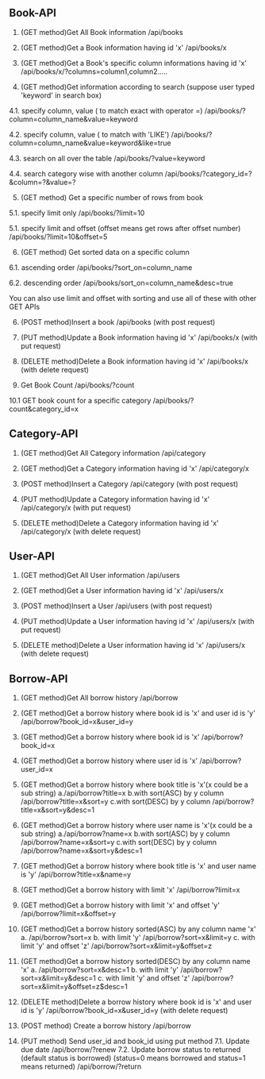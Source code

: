 ## Book-API

1. (GET method)Get All Book information
   /api/books

2. (GET method)Get a Book information having id 'x'
   /api/books/x

3. (GET method)Get a Book's specific column informations having id 'x'
   /api/books/x/?columns=column1,column2.....

4. (GET method)Get information according to search (suppose user typed 'keyword' in search box)

4.1. specify column, value ( to match exact with operator =)
/api/books/?column=column_name&value=keyword

4.2. specify column, value ( to match with 'LIKE')
/api/books/?column=column_name&value=keyword&like=true

4.3. search on all over the table
/api/books/?value=keyword

4.4. search category wise with another column
/api/books/?category_id=?&column=?&value=?

5. (GET method) Get a specific number of rows from book

5.1. specify limit only
/api/books/?limit=10

5.1. specify limit and offset (offset means get rows after offset number)
/api/books/?limit=10&offset=5

6. (GET method) Get sorted data on a specific column

6.1. ascending order
/api/books/?sort_on=column_name

6.2. descending order
/api/books/sort_on=column_name&desc=true

You can also use limit and offset with sorting and use all of these with other GET APIs

6. (POST method)Insert a book
   /api/books (with post request)

7. (PUT method)Update a Book information having id 'x'
   /api/books/x (with put request)

8. (DELETE method)Delete a Book information having id 'x'
   /api/books/x (with delete request)

9. Get Book Count
   /api/books/?count

10.1 GET book count for a specific category
/api/books/?count&category_id=x

## Category-API

1. (GET method)Get All Category information
   /api/category

2. (GET method)Get a Category information having id 'x'
   /api/category/x

3. (POST method)Insert a Category
   /api/category (with post request)

4. (PUT method)Update a Category information having id 'x'
   /api/category/x (with put request)

5. (DELETE method)Delete a Category information having id 'x'
   /api/category/x (with delete request)

## User-API

1. (GET method)Get All User information
   /api/users

2. (GET method)Get a User information having id 'x'
   /api/users/x

3. (POST method)Insert a User
   /api/users (with post request)

4. (PUT method)Update a User information having id 'x'
   /api/users/x (with put request)

5. (DELETE method)Delete a User information having id 'x'
   /api/users/x (with delete request)

## Borrow-API

1. (GET method)Get All borrow history
   /api/borrow

2. (GET method)Get a borrow history where book id is 'x' and user id is 'y'
   /api/borrow?book_id=x&user_id=y

3. (GET method)Get a borrow history where book id is 'x'
   /api/borrow?book_id=x

4. (GET method)Get a borrow history where user id is 'x'
   /api/borrow?user_id=x
5. (GET method)Get a borrow history where book title is 'x'(x could be a sub string)
   a./api/borrow?title=x
   b.with sort(ASC) by y column /api/borrow?title=x&sort=y
   c.with sort(DESC) by y column /api/borrow?title=x&sort=y&desc=1

6. (GET method)Get a borrow history where user name is 'x'(x could be a sub string)
   a./api/borrow?name=x
   b.with sort(ASC) by y column /api/borrow?name=x&sort=y
   c.with sort(DESC) by y column /api/borrow?name=x&sort=y&desc=1

7. (GET method)Get a borrow history where book title is 'x' and user name is 'y'
   /api/borrow?title=x&name=y
8. (GET method)Get a borrow history with limit 'x'
   /api/borrow?limit=x

9. (GET method)Get a borrow history with limit 'x' and offset 'y'
   /api/borrow?limit=x&offset=y
10. (GET method)Get a borrow history sorted(ASC) by any column name 'x'
    a. /api/borrow?sort=x
    b. with limit 'y' /api/borrow?sort=x&limit=y
    c. with limit 'y' and offset 'z' /api/borrow?sort=x&limit=y&offset=z

11. (GET method)Get a borrow history sorted(DESC) by any column name 'x'
    a. /api/borrow?sort=x&desc=1
    b. with limit 'y' /api/borrow?sort=x&limit=y&desc=1
    c. with limit 'y' and offset 'z' /api/borrow?sort=x&limit=y&offset=z$desc=1

12. (DELETE method)Delete a borrow history where book id is 'x' and user id is 'y'
    /api/borrow?book_id=x&user_id=y (with delete request)

13. (POST method) Create a borrow history
    /api/borrow

14. (PUT method) Send user_id and book_id using put method
    7.1. Update due date
    /api/borrow/?renew
    7.2. Update borrow status to returned (default status is borrowed) (status=0 means borrowed and status=1 means returned)
    /api/borrow/?return
